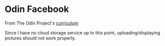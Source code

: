 # Odin Facebook

From The Odin Project's [curriculum](https://www.theodinproject.com/lessons/final-project)

Since I have no cloud storage service up to this point, uploading/displaying pictures should not work properly.